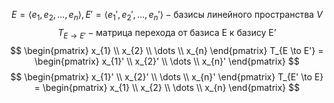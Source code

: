 $$E = \langle e_{1}, e_{2}, \dots, e_{n} \rangle, E' = \langle e_{1}', e_{2}', \dots, e_{n}' \rangle - \text{базисы линейного пространства} \ V$$
$$T_{E \to E'} - \text{матрица перехода от базиса E к базису E'}$$
$$
\begin{pmatrix}
x_{1} \\
x_{2} \\
\dots \\
x_{n}
\end{pmatrix} T_{E \to E'} = \begin{pmatrix}
x_{1}' \\
x_{2}' \\
\dots \\
x_{n}'
\end{pmatrix}
$$
$$
\begin{pmatrix}
x_{1}' \\
x_{2}' \\
\dots \\
x_{n}'
\end{pmatrix} T_{E' \to E} = \begin{pmatrix}
x_{1} \\
x_{2} \\
\dots \\
x_{n}
\end{pmatrix}
$$